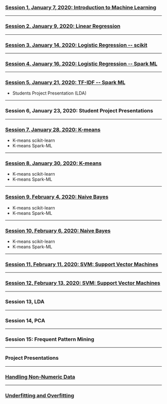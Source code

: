 
### [Session 1, January 7, 2020: Introduction to Machine Learning](./../../docs/introduction/README.md)

-----------

### [Session 2, January 9, 2020: Linear Regression](./../../docs/linear_regression/README.md)

----------

### [Session 3, January 14, 2020: Logistic Regression -- scikit](./../../docs/logistic_regression/README.md)
<!--
spam/nospam: 
https://medium.com/@julsimon/building-a-spam-classifier-pyspark-mllib-vs-sagemaker-xgboost-1980158a900f
https://towardsdatascience.com/spam-detection-with-logistic-regression-23e3709e522
https://www.kaggle.com/abhikaggle8/pima-diabetes-classification/data
-->

--------

### [Session 4, January 16, 2020: Logistic Regression -- Spark ML](./../../docs/logistic_regression/README.md)

-----------

### [Session 5, January 21, 2020: TF-IDF -- Spark ML](./../../docs/TF-IDF/README.md)
* Students Project Presentation (LDA)

-----------

### Session 6, January 23, 2020: Student Project Presentations

--------

### [Session 7, January 28, 2020: K-means](./../../docs/kmeans/README.md)

* K-means scikit-learn
* K-means Spark-ML

-------

### [Session 8, January 30, 2020: K-means](./../../docs/kmeans/README.md)

* K-means scikit-learn
* K-means Spark-ML

--------

### [Session 9, February 4, 2020: Naive Bayes](./../../docs/naive_bayes/README.md)
* K-means scikit-learn
* K-means Spark-ML

--------

### [Session 10, February 6, 2020: Naive Bayes](./../../docs/naive_bayes/README.md)
* K-means scikit-learn
* K-means Spark-ML

--------

### [Session 11, February 11, 2020: SVM: Support Vector Machines](./../../docs/svm/README.md)

-----

### [Session 12, February 13, 2020: SVM: Support Vector Machines](./../../docs/svm/README.md)

--------

### Session 13, LDA

-----

### Session 14, PCA

-------

### Session 15: Frequent Pattern Mining

------

### Project Presentations

-------

### [Handling Non-Numeric Data](./../../docs/handling_non_numeric_data/README.md)

------

### [Underfitting and Overfitting](./../../docs/underfitting_overfitting/README.md)

